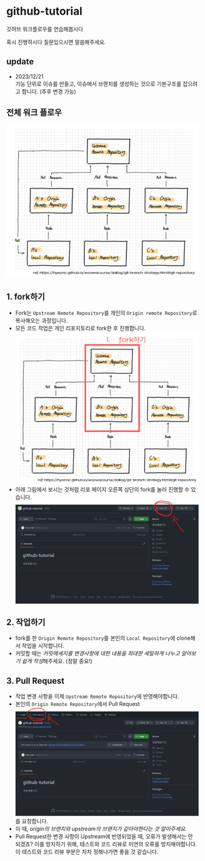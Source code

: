 # github-tutorial
깃허브 워크플로우를 연습해봅시다

혹시 진행하시다 질문있으시면 말씀해주세요.

## update
- 2023/12/21  
 기능 단위로 이슈를 만들고, 이슈에서 브랜치를 생성하는 것으로 기본구조를 잡으려고 합니다. (추후 변경 가능)  



## 전체 워크 플로우
![](img/git_fork.png)

## 1. fork하기
- Fork는 `Upstream Remote Repository`를 개인의 `Origin remote Repository`로 복사해오는 과정입니다.
- 모든 코드 작업은 개인 리포지토리로 fork한 후 진행합니다.
![Alt text](img/highlight_fork.png)
- 아래 그림에서 보시는 것처럼 리포 페이지 오른쪽 상단의 fork를 눌러 진행할 수 있습니다.
![Alt text](img/howtofork.png)


## 2. 작업하기
- fork를 한 `Origin Remote Repository`를 본인의 `Local Repository`에 clone해서 작업을 시작합니다.
- 커밋할 때는 *커밋메세지를 변경사항에 대한 내용을 최대한 세밀하게 나누고 알아보기 쉽게 작성*해주세요. (정말 중요!)

## 3. Pull Request
- 작업 변경 사항을 이제 `Upstream Remote Repository`에 반영해야합니다.
- 본인의 `Origin Remote Repository`에서 Pull Request
![Alt text](img/howtopr.png)를 요청합니다.
- 이 때, *origin의 브랜치와 upstream의 브랜치가 같아야한다는 것 알아주세요.*
- Pull Request한 변경 사항이 Upstream에 반영되었을 때, 오류가 발생해서는 안 되겠죠? 이를 방지하기 위해, 테스트와 코드 리뷰로 미연의 오류를 방지해야합니다. 이 테스트와 코드 리뷰 부분은 차차 정해나가면 좋을 것 같습니다.

